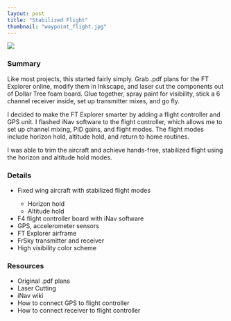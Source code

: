 ```yaml
---
layout: post
title: "Stabilized Flight"
thumbnail: "waypoint_flight.jpg"
---
```

<div class="row">
  <div class="col-lg-4 col-sm-12 col-md-4">
    <img src="{{site.url}}/assets/projects/waypoint_flight.jpg">
  </div>
<!--more-->
<div class="col-lg-8 col-sm-12 col-md-8">
  <h3>Summary</h3>
  <p>Like most projects, this started fairly simply. Grab .pdf plans for the FT Explorer online, modify them in Inkscape, and laser cut the components out of Dollar Tree foam board. Glue together, spray paint for visibility, stick a 6 channel receiver inside, set up transmitter mixes, and go fly.</p>

  <p>I decided to make the FT Explorer smarter by adding a flight controller and GPS unit. I flashed iNav software to the flight controller, which allows me to set up channel mixing, PID gains, and flight modes. The flight modes include horizon hold, altitude hold, and return to home routines.</p>

  <p>I was able to trim the aircraft and achieve hands-free, stabilized flight using the horizon and altitude hold modes.</p>

  <h3>Details</h3>
  <ul>
    <li>Fixed wing aircraft with stabilized flight modes</li>
    <ul>
      <li>Horizon hold</li>
      <li>Altitude hold</li>
    </ul>
    <li>F4 flight controller board with iNav software</li>
    <li>GPS, accelerometer sensors</li>
    <li>FT Explorer airframe</li>
    <li>FrSky transmitter and receiver</li>
    <li>High visibility color scheme</li>
  </ul>

  <h3>Resources</h3>
  <ul>
    <li>Original .pdf plans</li>
    <li>Laser Cutting </li>
    <li>iNav wiki</li>
    <li>How to connect GPS to flight controller</li>
    <li>How to connect receiver to flight controller</li>
  </ul>
</div>
